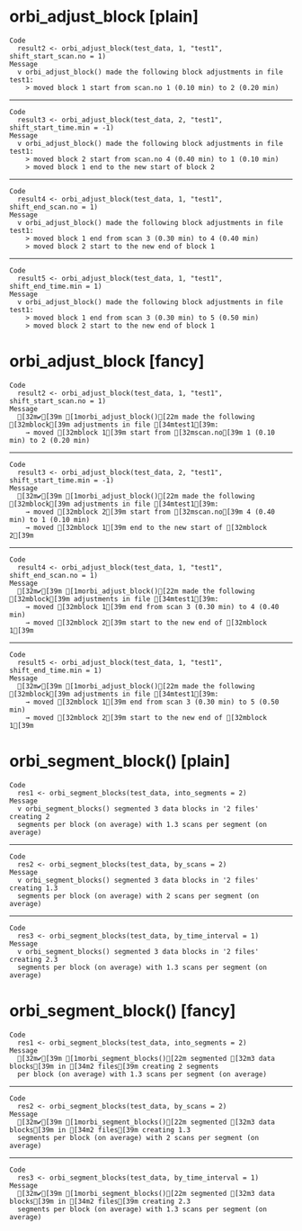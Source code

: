 # orbi_adjust_block [plain]

    Code
      result2 <- orbi_adjust_block(test_data, 1, "test1", shift_start_scan.no = 1)
    Message
      v orbi_adjust_block() made the following block adjustments in file test1:
        > moved block 1 start from scan.no 1 (0.10 min) to 2 (0.20 min)

---

    Code
      result3 <- orbi_adjust_block(test_data, 2, "test1", shift_start_time.min = -1)
    Message
      v orbi_adjust_block() made the following block adjustments in file test1:
        > moved block 2 start from scan.no 4 (0.40 min) to 1 (0.10 min)
        > moved block 1 end to the new start of block 2

---

    Code
      result4 <- orbi_adjust_block(test_data, 1, "test1", shift_end_scan.no = 1)
    Message
      v orbi_adjust_block() made the following block adjustments in file test1:
        > moved block 1 end from scan 3 (0.30 min) to 4 (0.40 min)
        > moved block 2 start to the new end of block 1

---

    Code
      result5 <- orbi_adjust_block(test_data, 1, "test1", shift_end_time.min = 1)
    Message
      v orbi_adjust_block() made the following block adjustments in file test1:
        > moved block 1 end from scan 3 (0.30 min) to 5 (0.50 min)
        > moved block 2 start to the new end of block 1

# orbi_adjust_block [fancy]

    Code
      result2 <- orbi_adjust_block(test_data, 1, "test1", shift_start_scan.no = 1)
    Message
      [32m✔[39m [1morbi_adjust_block()[22m made the following [32mblock[39m adjustments in file [34mtest1[39m:
        → moved [32mblock 1[39m start from [32mscan.no[39m 1 (0.10 min) to 2 (0.20 min)

---

    Code
      result3 <- orbi_adjust_block(test_data, 2, "test1", shift_start_time.min = -1)
    Message
      [32m✔[39m [1morbi_adjust_block()[22m made the following [32mblock[39m adjustments in file [34mtest1[39m:
        → moved [32mblock 2[39m start from [32mscan.no[39m 4 (0.40 min) to 1 (0.10 min)
        → moved [32mblock 1[39m end to the new start of [32mblock 2[39m

---

    Code
      result4 <- orbi_adjust_block(test_data, 1, "test1", shift_end_scan.no = 1)
    Message
      [32m✔[39m [1morbi_adjust_block()[22m made the following [32mblock[39m adjustments in file [34mtest1[39m:
        → moved [32mblock 1[39m end from scan 3 (0.30 min) to 4 (0.40 min)
        → moved [32mblock 2[39m start to the new end of [32mblock 1[39m

---

    Code
      result5 <- orbi_adjust_block(test_data, 1, "test1", shift_end_time.min = 1)
    Message
      [32m✔[39m [1morbi_adjust_block()[22m made the following [32mblock[39m adjustments in file [34mtest1[39m:
        → moved [32mblock 1[39m end from scan 3 (0.30 min) to 5 (0.50 min)
        → moved [32mblock 2[39m start to the new end of [32mblock 1[39m

# orbi_segment_block() [plain]

    Code
      res1 <- orbi_segment_blocks(test_data, into_segments = 2)
    Message
      v orbi_segment_blocks() segmented 3 data blocks in '2 files' creating 2
      segments per block (on average) with 1.3 scans per segment (on average)

---

    Code
      res2 <- orbi_segment_blocks(test_data, by_scans = 2)
    Message
      v orbi_segment_blocks() segmented 3 data blocks in '2 files' creating 1.3
      segments per block (on average) with 2 scans per segment (on average)

---

    Code
      res3 <- orbi_segment_blocks(test_data, by_time_interval = 1)
    Message
      v orbi_segment_blocks() segmented 3 data blocks in '2 files' creating 2.3
      segments per block (on average) with 1.3 scans per segment (on average)

# orbi_segment_block() [fancy]

    Code
      res1 <- orbi_segment_blocks(test_data, into_segments = 2)
    Message
      [32m✔[39m [1morbi_segment_blocks()[22m segmented [32m3 data blocks[39m in [34m2 files[39m creating 2 segments
      per block (on average) with 1.3 scans per segment (on average)

---

    Code
      res2 <- orbi_segment_blocks(test_data, by_scans = 2)
    Message
      [32m✔[39m [1morbi_segment_blocks()[22m segmented [32m3 data blocks[39m in [34m2 files[39m creating 1.3
      segments per block (on average) with 2 scans per segment (on average)

---

    Code
      res3 <- orbi_segment_blocks(test_data, by_time_interval = 1)
    Message
      [32m✔[39m [1morbi_segment_blocks()[22m segmented [32m3 data blocks[39m in [34m2 files[39m creating 2.3
      segments per block (on average) with 1.3 scans per segment (on average)

